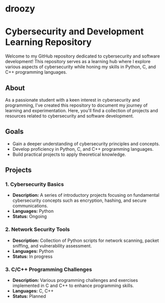 # droozy
# Cybersecurity and Development Learning Repository

Welcome to my GitHub repository dedicated to cybersecurity and software development! This repository serves as a learning hub where I explore various aspects of cybersecurity while honing my skills in Python, C, and C++ programming languages.

## About

As a passionate student with a keen interest in cybersecurity and programming, I've created this repository to document my journey of learning and experimentation. Here, you'll find a collection of projects and resources related to cybersecurity and software development.

## Goals

- Gain a deeper understanding of cybersecurity principles and concepts.
- Develop proficiency in Python, C, and C++ programming languages.
- Build practical projects to apply theoretical knowledge.

## Projects

### 1. Cybersecurity Basics
- **Description:** A series of introductory projects focusing on fundamental cybersecurity concepts such as encryption, hashing, and secure communications.
- **Languages:** Python
- **Status:** Ongoing

### 2. Network Security Tools
- **Description:** Collection of Python scripts for network scanning, packet sniffing, and vulnerability assessment.
- **Languages:** Python
- **Status:** In progress

### 3. C/C++ Programming Challenges
- **Description:** Various programming challenges and exercises implemented in C and C++ to enhance programming skills.
- **Languages:** C, C++
- **Status:** Planned
